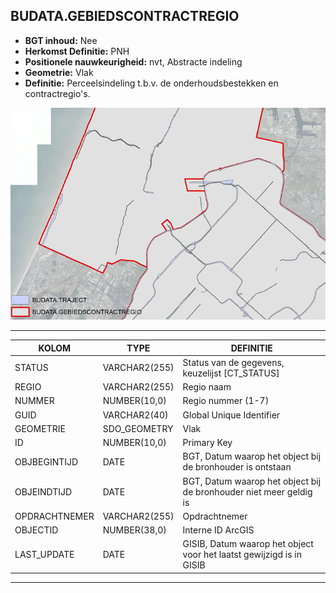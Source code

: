 ﻿## BUDATA.GEBIEDSCONTRACTREGIO


* __BGT inhoud:__ Nee
* __Herkomst Definitie:__ PNH
* __Positionele nauwkeurigheid:__ nvt, Abstracte indeling
* __Geometrie:__ Vlak
* __Definitie:__ Perceelsindeling t.b.v. de onderhoudsbestekken en contractregio's.

![gebiedscontractregio met daarbinnen trajecten](gcr_traject.png)


***

|KOLOM                               |TYPE              |DEFINITIE|
|------                              |----              |-----    |
|STATUS                              |VARCHAR2(255)     |Status van de gegevens, keuzelijst [CT_STATUS]|
|REGIO                               |VARCHAR2(255)     |Regio naam|
|NUMMER                              |NUMBER(10,0)      |Regio nummer (1-7)|
|GUID                                |VARCHAR2(40)      |Global Unique Identifier|
|GEOMETRIE                           |SDO_GEOMETRY      |Vlak|
|ID                                  |NUMBER(10,0)      |Primary Key|
|OBJBEGINTIJD                        |DATE              |BGT, Datum waarop het object bij de bronhouder is ontstaan|
|OBJEINDTIJD                         |DATE              |BGT, Datum waarop het object bij de bronhouder niet meer geldig is|
|OPDRACHTNEMER                       |VARCHAR2(255)     |Opdrachtnemer|
|OBJECTID                            |NUMBER(38,0)      |Interne ID ArcGIS|
|LAST_UPDATE                         |DATE              |GISIB, Datum waarop het object voor het laatst gewijzigd is in GISIB|

***